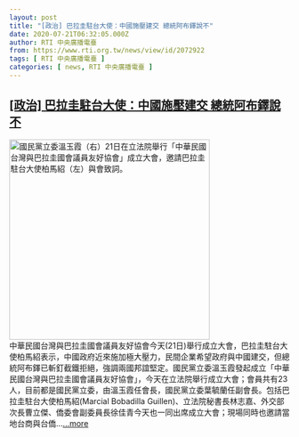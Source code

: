 ```yaml
---
layout: post
title: "[政治] 巴拉圭駐台大使：中國施壓建交 總統阿布鐸說不"
date: 2020-07-21T06:32:05.000Z
author: RTI 中央廣播電臺
from: https://www.rti.org.tw/news/view/id/2072922
tags: [ RTI 中央廣播電臺 ]
categories: [ news, RTI 中央廣播電臺 ]
---
```

<!--1595313125000-->
[[政治] 巴拉圭駐台大使：中國施壓建交 總統阿布鐸說不](https://www.rti.org.tw/news/view/id/2072922)
------

<div>
<img src="https://static.rti.org.tw/assets/thumbnails/2020/07/21/20200721000023M.jpg" width="360" alt="國民黨立委溫玉霞（右）21日在立法院舉行「中華民國台灣與巴拉圭國會議員友好協會」成立大會，邀請巴拉圭駐台大使柏馬紹（左）與會致詞。" title="國民黨立委溫玉霞（右）21日在立法院舉行「中華民國台灣與巴拉圭國會議員友好協會」成立大會，邀請巴拉圭駐台大使柏馬紹（左）與會致詞。"><br>中華民國台灣與巴拉圭國會議員友好協會今天(21日)舉行成立大會，巴拉圭駐台大使柏馬紹表示，中國政府近來施加極大壓力，民間企業希望政府與中國建交，但總統阿布鐸已斬釘截鐵拒絕，強調兩國邦誼堅定。國民黨立委溫玉霞發起成立「中華民國台灣與巴拉圭國會議員友好協會」，今天在立法院舉行成立大會；會員共有23人，目前都是國民黨立委，由溫玉霞任會長，國民黨立委葉毓蘭任副會長。包括巴拉圭駐台大使柏馬紹(Marcial Bobadilla&nbsp;Guillen)、立法院秘書長林志嘉、外交部次長曹立傑、僑委會副委員長徐佳青今天也一同出席成立大會；現場同時也邀請當地台商與台僑...<a target="_blank" href="https://www.rti.org.tw/news/view/id/2072922">...more</a>
</div>
